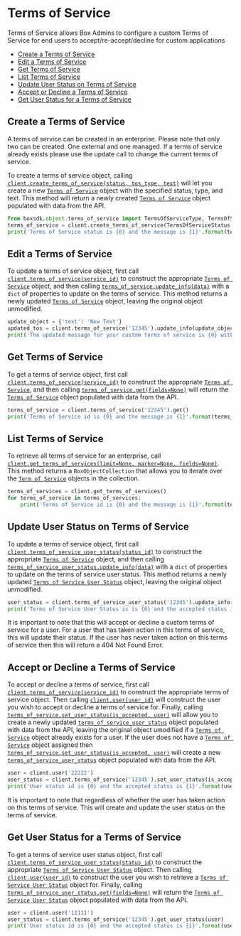 Terms of Service
================

Terms of Service allows Box Admins to configure a custom Terms of Service for end users to
accept/re-accept/decline for custom applications

<!-- START doctoc generated TOC please keep comment here to allow auto update -->
<!-- DON'T EDIT THIS SECTION, INSTEAD RE-RUN doctoc TO UPDATE -->


- [Create a Terms of Service](#create-a-terms-of-service)
- [Edit a Terms of Service](#edit-a-terms-of-service)
- [Get Terms of Service](#get-terms-of-service)
- [List Terms of Service](#list-terms-of-service)
- [Update User Status on Terms of Service](#update-user-status-on-terms-of-service)
- [Accept or Decline a Terms of Service](#accept-or-decline-a-terms-of-service)
- [Get User Status for a Terms of Service](#get-user-status-for-a-terms-of-service)

<!-- END doctoc generated TOC please keep comment here to allow auto update -->

Create a Terms of Service
-------------------------

A terms of service can be created in an enterprise. Please note that only two can be created. One external
and one managed. If a terms of service already exists please use the update call to change the current
terms of service.

To create a terms of service object, calling [`client.create_terms_of_service(status, tos_type, text)`][create] will let you create a new [`Terms of Service`][terms_of_service_class] object with the specified status, type, and text. This method will return a newly created [`Terms of Service`][terms_of_service_class] object populated with data from the API.

```python
from boxsdk.object.terms_of_service import TermsOfServiceType, TermsOfServiceStatus
terms_of_service = client.create_terms_of_service(TermsOfServiceStatus.ENABLED,TermsOfServiceType.MANAGED, 'Example Text')
print('Terms of Service status is {0} and the message is {1}'.format(terms_of_service.status, terms_of_service.text))
```

[create]: https://box-python-sdk.readthedocs.io/en/latest/boxsdk.client.html#boxsdk.client.client.Client.create_terms_of_service
[terms_of_service_class]: https://box-python-sdk.readthedocs.io/en/latest/boxsdk.object.html#boxsdk.object.terms_of_service.TermsOfService

Edit a Terms of Service
-----------------------

To update a terms of service object, first call [`client.terms_of_service(service_id)`][terms_of_service] to construct the appropriate [`Terms of Service`][terms_of_service_class] object, and then calling [`terms_of_service.update_info(data)`][update_info] with a `dict` of properties to update on the terms of service. This method returns a newly updated [`Terms of Service`][terms_of_service] object, leaving the original object unmodified.

```python
update_object = {'text': 'New Text'}
updated_tos = client.terms_of_service('12345').update_info(update_object)
print('The updated message for your custom terms of service is {0} with id {1}'.format(updated_tos.text, updated_tos.id))
```

[terms_of_service]: https://box-python-sdk.readthedocs.io/en/latest/boxsdk.object.html#boxsdk.client.client.Client.terms_of_service
[terms_of_service_class]: https://box-python-sdk.readthedocs.io/en/latest/boxsdk.object.html#boxsdk.object.terms_of_service.TermsOfService
[update_info]: https://box-python-sdk.readthedocs.io/en/latest/boxsdk.object.html#boxsdk.object.base_object.BaseObject.update_info

Get Terms of Service
--------------------

To get a terms of service object, first call [`client.terms_of_service(service_id)`][terms_of_service] to construct the appropriate [`Terms of Service`][terms_of_service_class], and then calling [`terms_of_service.get(fields=None)`][get] will return the [`Terms of Service`][terms_of_service_class] object populated with data from the API.

```python
terms_of_service = client.terms_of_service('12345').get()
print('Terms of Service id is {0} and the message is {1}'.format(terms_of_service.id, terms_of_service.text))
```

[terms_of_service]: https://box-python-sdk.readthedocs.io/en/latest/boxsdk.object.html#boxsdk.client.Client.terms_of_service
[terms_of_service_class]: https://box-python-sdk.readthedocs.io/en/latest/boxsdk.object.html#boxsdk.object.terms_of_service.TermsOfService
[get]: https://box-python-sdk.readthedocs.io/en/latest/boxsdk.object.html#boxsdk.object.base_object.BaseObject.get

List Terms of Service
---------------------

To retrieve all terms of service for an enterprise, call [`client.get_terms_of_services(limit=None, marker=None, fields=None)`][get_terms_of_services]. This method returns a `BoxObjectCollection` that allows you to iterate over the [`Term of Service`][terms_of_service_class] objects in the collection.

```python
terms_of_services = client.get_terms_of_services()
for terms_of_service in terms_of_services:
    print('Terms of Service id is {0} and the message is {1}'.format(terms_of_service.id, terms_of_service.text))
```

[get_terms_of_services]: https://box-python-sdk.readthedocs.io/en/latest/boxsdk.object.html#boxsdk.client.Client.terms_of_service
[terms_of_service_class]: https://box-python-sdk.readthedocs.io/en/latest/boxsdk.object.html#boxsdk.object.terms_of_service.TermsOfService

Update User Status on Terms of Service
--------------------------------------

To update a terms of service object, first call [`client.terms_of_service_user_status(status_id)`][terms_of_service_user_status] to construct the appropriate [`Terms of Service`][terms_of_service_user_status_class] object, and then calling [`terms_of_service_user_status.update_info(data)`][update_info] with a `dict` of properties to update on the terms of service user status. This method returns a newly updated [`Terms of Service User Status`][terms_of_service_user_status_class] object, leaving the original object unmodified.

```python
user_status = client.terms_of_service_user_status('12345').update_info({'is_accepted': True})
print('Terms of Service User Status is is {0} and the accepted status is {1}'.format(user_status.id, user_status.is_accepted))
```

It is important to note that this will accept or decline a custom terms of service for a user. For a user that has taken action in this terms of service, this will update their status. If the user has never taken action on this terms of service then this will return a 404 Not Found Error.

[terms_of_service_user_status]: https://box-python-sdk.readthedocs.io/en/latest/boxsdk.object.html#boxsdk.client.Client.terms_of_service_user_status
[terms_of_service_user_status_class]: https://box-python-sdk.readthedocs.io/en/latest/boxsdk.object.html#boxsdk.object.terms_of_service_user_status.TermsOfServiceUserStatus
[update_info]: https://box-python-sdk.readthedocs.io/en/latest/boxsdk.object.html#boxsdk.object.base_object.BaseObject.update_info

Accept or Decline a Terms of Service
------------------------------------

To accept or decline a terms of service, first call [`client.terms_of_service(service_id)`][terms_of_service] to construct the appropriate terms of service object. Then calling [`client.user(user_id)`][user] will construct the user you wish to accept or decline a terms of service for. Finally, calling [`terms_of_service.set_user_status(is_accepted, user)`][set_user_status] will allow you to create a newly updated [`terms_of_service_user_status`][terms_of_service_user_status_class] object populated with data from the API, leaving the original object umodified if a [`Terms of Service`][terms_of_service_class] object already exists for a user. If the user does not have a [`Terms of Service`][terms_of_service_class] object assigned then [`terms_of_service.set_user_status(is_accepted, user)`][set_user_status] will create a new [`terms_of_service_user_status`][terms_of_service_user_status_class] object populated with data from the API.

```python
user = client.user('22222')
user_status = client.terms_of_service('12345').set_user_status(is_accepted=True, user=user)
print('User status id is {0} and the accepted status is {1}'.format(user_status.id, user_status.is_accepted)
```

It is important to note that regardless of whether the user has taken action on this terms of service. This will create and update the user status on the terms of service.

[terms_of_service]: https://box-python-sdk.readthedocs.io/en/latest/boxsdk.object.html#boxsdk.client.Client.terms_of_service
[terms_of_service_class]: https://box-python-sdk.readthedocs.io/en/latest/boxsdk.object.html#boxsdk.object.terms_of_service.TermsOfService
[terms_of_service_user_status_class]: https://box-python-sdk.readthedocs.io/en/latest/boxsdk.object.html#boxsdk.object.terms_of_service_user_status.TermsOfServiceUserStatus
[user]: https://box-python-sdk.readthedocs.io/en/latest/boxsdk.object.html#boxsdk.client.Client.user
[set_user_status]: https://box-python-sdk.readthedocs.io/en/latest/boxsdk.object.html#boxsdk.object.terms_of_service.TermsOfService.set_user_status

Get User Status for a Terms of Service
-------------------------------------

To get a terms of service user status object, first call [`client.terms_of_service_user_status(status_id)`][terms_of_service_user_status] to construct the appropriate [`Terms of Service User Status`][terms_of_service_user_status_class] object. Then calling [`client.user(user_id)`][user] to construct the user you wish to retrieve a [`Terms of Service User Status`][terms_of_service_user_status_class] object for. Finally, calling [`terms_of_service_user_status.get(fields=None)`][get] will return the [`Terms of Service User Status`][terms_of_service_user_status_class] object populated with data from the API.

```python
user = client.user('11111')
user_status = client.terms_of_service('12345').get_user_status(user)
print('User status id is {0} and the accepted status is {1}'.format(user_status.id, user_status.is_accepted)
```

[terms_of_service_user_status]: https://box-python-sdk.readthedocs.io/en/latest/boxsdk.object.html#boxsdk.client.Client.terms_of_service_user_status
[terms_of_service_user_status_class]: https://box-python-sdk.readthedocs.io/en/latest/boxsdk.object.html#boxsdk.object.terms_of_service_user_status.TermsOfServiceUserStatus
[user]: https://box-python-sdk.readthedocs.io/en/latest/boxsdk.object.html#boxsdk.client.Client.user
[get]: https://box-python-sdk.readthedocs.io/en/latest/boxsdk.object.html#boxsdk.object.base_object.BaseObject.get